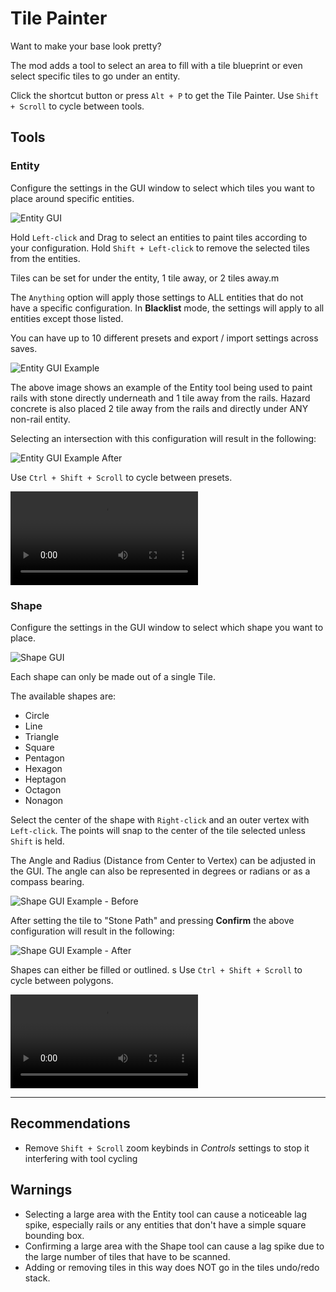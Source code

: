 # Tile Painter

Want to make your base look pretty?

The mod adds a tool to select an area to fill with a tile blueprint or even select specific tiles to go under an entity.

Click the shortcut button or press `Alt + P` to get the Tile Painter. 
Use `Shift + Scroll` to cycle between tools.

## Tools

### Entity

Configure the settings in the GUI window to select which tiles you want to place around specific entities.

![Entity GUI](https://github.com/Caleb-Wishart/tile-painter/raw/master/resources/entity-gui.png)

Hold `Left-click` and Drag to select an entities to paint tiles according to your configuration.
Hold `Shift + Left-click` to remove the selected tiles from the entities.

Tiles can be set for under the entity, 1 tile away, or 2 tiles away.m

The `Anything` option will apply those settings to ALL entities that do not have a specific configuration.
In **Blacklist** mode, the settings will apply to all entities except those listed.

You can have up to 10 different presets and export / import settings across saves.

![Entity GUI Example](https://github.com/Caleb-Wishart/tile-painter/raw/master/resources/entity-gui-rail-example.png)

The above image shows an example of the Entity tool being used to paint rails with stone directly underneath and 1 tile away from the rails.
Hazard concrete is also placed 2 tile away from the rails and directly under ANY non-rail entity.

Selecting an intersection with this configuration will result in the following:

![Entity GUI Example After](https://github.com/Caleb-Wishart/tile-painter/raw/master/resources/entity-gui-rail-example-after.png)

Use `Ctrl + Shift + Scroll` to cycle between presets.

![Entity Assembler Example](https://github.com/Caleb-Wishart/tile-painter/raw/master/resources/entity-example-assembler.mp4)

### Shape

Configure the settings in the GUI window to select which shape you want to place.

![Shape GUI](https://github.com/Caleb-Wishart/tile-painter/raw/master/resources/shape-gui.png)

Each shape can only be made out of a single Tile.

The available shapes are:

- Circle
- Line
- Triangle
- Square
- Pentagon
- Hexagon
- Heptagon
- Octagon
- Nonagon

Select the center of the shape with `Right-click` and an outer vertex with `Left-click`.
The points will snap to the center of the tile selected unless `Shift` is held.

The Angle and Radius (Distance from Center to Vertex) can be adjusted in the GUI.
The angle can also be represented in degrees or radians or as a compass bearing.

![Shape GUI Example - Before](https://github.com/Caleb-Wishart/tile-painter/raw/master/resources/shape-gui-before.png)

After setting the tile to "Stone Path" and pressing **Confirm** the above configuration will result in the following:

![Shape GUI Example - After](https://github.com/Caleb-Wishart/tile-painter/raw/master/resources/shape-gui-after.png)

Shapes can either be filled or outlined.
s
Use `Ctrl + Shift + Scroll` to cycle between polygons.

![Shape Example](https://github.com/Caleb-Wishart/tile-painter/raw/master/resources/shape-example.mp4)


-----

## Recommendations

- Remove `Shift + Scroll` zoom keybinds in _Controls_ settings to stop it interfering with tool cycling

## Warnings

- Selecting a large area with the Entity tool can cause a noticeable lag spike, especially rails or any entities that don't have a simple square bounding box.
- Confirming a large area with the Shape tool can cause a lag spike due to the large number of tiles that have to be scanned.
- Adding or removing tiles in this way does NOT go in the tiles undo/redo stack.
